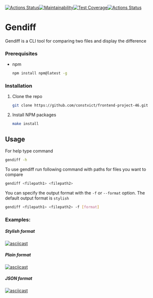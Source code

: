 [![Actions Status](https://github.com/constvict/frontend-project-46/workflows/hexlet-check/badge.svg)](https://github.com/constvict/frontend-project-46/actions)[![Maintainability](https://api.codeclimate.com/v1/badges/f4bca26ec6a2a71e627e/maintainability)](https://codeclimate.com/github/constvict/frontend-project-46/maintainability)[![Test Coverage](https://api.codeclimate.com/v1/badges/f4bca26ec6a2a71e627e/test_coverage)](https://codeclimate.com/github/constvict/frontend-project-46/test_coverage)[![Actions Status](https://github.com/constvict/frontend-project-46/actions/workflows/main.yml/badge.svg)](https://github.com/constvict/frontend-project-46/actions/workflows/main.yml)

# Gendiff

Gendiff is a CLI tool for comparing two files and display the difference

### Prerequisites

* npm
  ```sh
  npm install npm@latest -g
  ```

### Installation
1. Clone the repo
   ```sh
   git clone https://github.com/constvict/frontend-project-46.git
   ```
2. Install NPM packages
   ```sh
   make install
   ```

## Usage
 For help type command
  ```sh
  gendiff -h
  ```
 To use gendiff run following command with paths for files you want to compare

  ```sh
  gendiff <filepath1> <filepath2>
  ```
 You can specify the output format with the `-f` or `--format` option. The default output format is `stylish`

  ```sh
  gendiff <filepath1> <filepath2> -f [format]
  ```

### Examples:

##### Stylish format
[![asciicast](https://asciinema.org/a/HGlGOhgou59C3vNks3Zp7d1r1.svg)](https://asciinema.org/a/HGlGOhgou59C3vNks3Zp7d1r1)

##### Plain format
[![asciicast](https://asciinema.org/a/bcu86LTeopaE6mNi99jicRjbn.svg)](https://asciinema.org/a/bcu86LTeopaE6mNi99jicRjbn)

##### JSON format
[![asciicast](https://asciinema.org/a/8X0jchI0g3T9PzvLSpXFPAcwT.svg)](https://asciinema.org/a/8X0jchI0g3T9PzvLSpXFPAcwT)